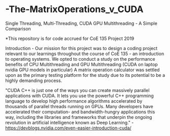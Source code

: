 # -The-MatrixOperations_v_CUDA
Single Threading, Multi-Threading, CUDA GPU Multithreading - A Simple Comparison

*This repository is for code accrued for CoE 135 Project 2019

Introduction - 
Our mission for this project was to design a coding project relevant to our learnings throughout the course of CoE 135 - an introduction to operating systems.
We opted to conduct a study on the performance benefits of CPU Multithreading and GPU Multithreading (CUDA on laptop nvidia GPU models in particular) A matrix operation calculator was settled upon as the primary testing platform for the study due to its potential to be a highly demanding process.

"CUDA C++ is just one of the ways you can create massively parallel applications with CUDA. It lets you use the powerful C++ programming language to develop high performance algorithms accelerated by thousands of parallel threads running on GPUs. Many developers have accelerated their computation- and bandwidth-hungry applications this way, including the libraries and frameworks that underpin the ongoing revolution in artificial intelligence known as Deep Learning."
-https://devblogs.nvidia.com/even-easier-introduction-cuda/
